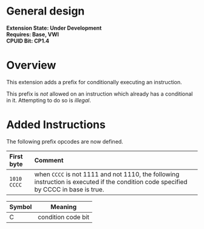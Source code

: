 # General design

**Extension State: Under Development**  
**Requires: Base, VWI**  
**CPUID Bit: CP1.4**

# Overview

This extension adds a prefix for conditionally executing an instruction.

This prefix is _not_ allowed on an instruction which already has a conditional in it. Attempting to do so is _illegal_.

# Added Instructions

The following prefix opcodes are now defined.

| First byte  | Comment                                                                                                                              |
|:------------|:-------------------------------------------------------------------------------------------------------------------------------------|
| `1010 CCCC` | when `CCCC` is not 1111 and not 1110, the following instruction is executed if the condition code specified by CCCC in base is true. |

| Symbol | Meaning                                    |
|--------|--------------------------------------------|
| C      | condition code bit                         |
